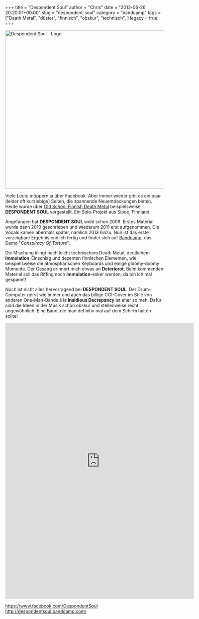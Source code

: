 +++
title = "Despondent Soul"
author = "Chris"
date = "2013-06-26 20:20:01+00:00"
slug = "despondent-soul"
category = "bandcamp"
tags = ["Death Metal", "düster", "finnisch", "obskur", "technisch", ]
legacy = true
+++

<img src="images//2013/06/Despondent-Soul-Conspiracy-Of-Torture-150x150.jpg" alt="Despondent Soul - Conspiracy Of Torture" width="0" height="0" class="aligncenter size-thumbnail wp-image-11026" />
<img src="images//2013/06/Despondent-Soul-Logo.png" alt="Despondent Soul - Logo" width="510" height="503" class="aligncenter size-full wp-image-11025" />

Viele Leute möppern ja über Facebook. Aber immer wieder gibt es ein paar (leider oft kurzlebige) Seiten, die spannende Neuentdeckungen bieten. Heute wurde über <a href="https://www.facebook.com/OldSchoolFinnishDeathMetal">Old School Finnish Death Metal</a> beispielsweise **DESPONDENT SOUL** vorgestellt. Ein Solo-Projekt aus Sipoo, Finnland.

Angefangen hat **DESPONDENT SOUL** wohl schon 2008. Erstes Material wurde dann 2010 geschrieben und wiederum 2011 erst aufgenommen. Die Vocals kamen abermals später, nämlich 2013 hinzu. Nun ist das erste vorzeigbare Ergebnis endlich fertig und findet sich auf <a href="http://despondentsoul.bandcamp.com/">Bandcamp</a>, das Demo "_Conspiracy Of Torture_". 

Die Mischung klingt nach leicht technischem Death Metal, deutlichem **Immolation**-Einschlag und dezenten finnischen Elementen, wie beispielsweise die atmosphärischen Keyboards und einige gloomy-doomy Momente. Der Gesang erinnert mich etwas an **Deteriorot**. Beim kommenden Material soll das Riffing noch **Immolation**-esker werden, da bin ich mal gespannt!

Noch ist nicht alles hervorragend bei **DESPONDENT SOUL**. Der Drum-Computer nervt wie immer und auch das billige CGI-Cover im Stile von anderen One-Man-Bands á la **Insidious Decrepancy** ist eher so meh. Dafür sind die Ideen in der Musik schön obskur und stellenweise recht ungewöhnlich. Eine Band, die man definitiv mal auf dem Schirm halten sollte! 

<iframe style="border: 0; width: 600px; height: 876px;" src="http://bandcamp.com/EmbeddedPlayer/album=4236399696/size=large/bgcol=333333/linkcol=ffffff/transparent=true/" seamless><a href="http://despondentsoul.bandcamp.com/album/conspiracy-of-torture">Conspiracy of Torture by Despondent Soul</a></iframe>

<a href="https://www.facebook.com/DespondentSoul">https://www.facebook.com/DespondentSoul</a>
<a href="http://despondentsoul.bandcamp.com/">http://despondentsoul.bandcamp.com/</a>

